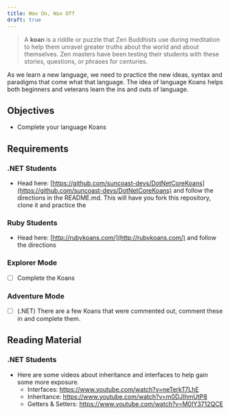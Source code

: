 ```yaml
---
title: Wax On, Wax Off
draft: true
---
```


>A **koan** is a riddle or puzzle that Zen Buddhists use during meditation to help them unravel greater truths about the world and about themselves. Zen masters have been testing their students with these stories, questions, or phrases for centuries.


As we learn a new language, we need to practice the new ideas, syntax and paradigms that come what that language. The idea of language Koans helps both beginners and veterans learn the ins and outs of language. 

## Objectives

* Complete your language Koans

## Requirements

### .NET Students

- Head here: [https://github.com/suncoast-devs/DotNetCoreKoans](https://github.com/suncoast-devs/DotNetCoreKoans) and follow the directions in the README.md. This will have you fork this repository, clone it and practice the 

### Ruby Students

- Head here: [http://rubykoans.com/](http://rubykoans.com/) and follow the directions

### Explorer Mode

* [ ] Complete the Koans

### Adventure Mode

* [ ] (.NET) There are a few Koans that were commented out, comment these in and complete them. 


## Reading Material

### .NET Students

- Here are some videos about inheritance and interfaces to help gain some more exposure.
    - Interfaces: https://www.youtube.com/watch?v=neTerkT7LhE
    - Inheritance: https://www.youtube.com/watch?v=m0DJIhmUtP8
    - Getters & Setters: https://www.youtube.com/watch?v=M0IY3712QCE